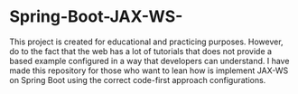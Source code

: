 # Spring-Boot-JAX-WS-
This project is created for educational and practicing purposes. However, do to the fact that the web has a lot of tutorials that does not provide a based example configured in a way that developers can understand. I have made this repository for those who want to lean how is implement JAX-WS on Spring Boot using the correct code-first approach configurations.
